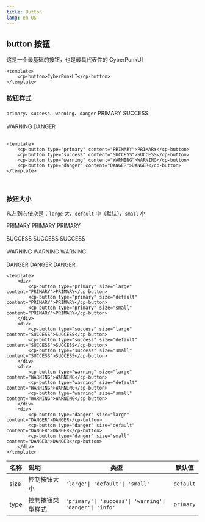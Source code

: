 ```yaml
---
title: Button
lang: en-US
---
```


## button 按钮
这是一个最基础的按钮，也是最具代表性的
<cp-button>CyberPunkUI</cp-button>
```vue
<template>
    <cp-button>CyberPunkUI</cp-button>
</template>
```
### 按钮样式
``primary``、``success``、``warning``、``danger``
<cp-button type="primary" content="PRIMARY">PRIMARY</cp-button>
<cp-button type="success" content="SUCCESS">SUCCESS</cp-button>
<br>
<br>
<cp-button type="warning" content="WARNING">WARNING</cp-button>
<cp-button type="danger" content="DANGER">DANGER</cp-button>
<br>
<br>

```vue
<template>
    <cp-button type="primary" content="PRIMARY">PRIMARY</cp-button>
    <cp-button type="success" content="SUCCESS">SUCCESS</cp-button>
    <cp-button type="warning" content="WARNING">WARNING</cp-button>
    <cp-button type="danger" content="DANGER">DANGER</cp-button>
</template>
```

<br>

### 按钮大小
从左到右依次是：``large`` 大、``default`` 中（默认）、``small`` 小
<div>
    <cp-button type="primary" size="large" content="PRIMARY">PRIMARY</cp-button>
    <cp-button type="primary" size="default" content="PRIMARY">PRIMARY</cp-button>
    <cp-button type="primary" size="small" content="PRIMARY">PRIMARY</cp-button>
</div>
<br>
<div>
    <cp-button type="success" size="large" content="SUCCESS">SUCCESS</cp-button>
    <cp-button type="success" size="default" content="SUCCESS">SUCCESS</cp-button>
    <cp-button type="success" size="small" content="SUCCESS">SUCCESS</cp-button>
</div>
<br>
<div>
    <cp-button type="warning" size="large" content="WARNING">WARNING</cp-button>
    <cp-button type="warning" size="default" content="WARNING">WARNING</cp-button>
    <cp-button type="warning" size="small" content="WARNING">WARNING</cp-button>
</div>
<br>
<div>
    <cp-button type="danger" size="large" content="DANGER">DANGER</cp-button>
    <cp-button type="danger" size="default" content="DANGER">DANGER</cp-button>
    <cp-button type="danger" size="small" content="DANGER">DANGER</cp-button>
</div>


```vue
<template>
    <div>
        <cp-button type="primary" size="large" content="PRIMARY">PRIMARY</cp-button>
        <cp-button type="primary" size="default" content="PRIMARY">PRIMARY</cp-button>
        <cp-button type="primary" size="small" content="PRIMARY">PRIMARY</cp-button>
    </div>
    <div>
        <cp-button type="success" size="large" content="SUCCESS">SUCCESS</cp-button>
        <cp-button type="success" size="default" content="SUCCESS">SUCCESS</cp-button>
        <cp-button type="success" size="small" content="SUCCESS">SUCCESS</cp-button>
    </div>
    <div>
        <cp-button type="warning" size="large" content="WARNING">WARNING</cp-button>
        <cp-button type="warning" size="default" content="WARNING">WARNING</cp-button>
        <cp-button type="warning" size="small" content="WARNING">WARNING</cp-button>
    </div>
    <div>
        <cp-button type="danger" size="large" content="DANGER">DANGER</cp-button>
        <cp-button type="danger" size="default" content="DANGER">DANGER</cp-button>
        <cp-button type="danger" size="small" content="DANGER">DANGER</cp-button>
    </div>
</template>
```

| 名称        | 说明             | 类型                                                            | 默认值      |
| ----------- |:-----------------| ---------------------------------------------------------------| -----------|
| size        | 控制按钮大小     | `'large'\| 'default'\| 'small'`                       | ``default``|
| type        | 控制按钮类型样式 | `'primary'\| 'success'\| 'warning'\| 'danger'\| 'info'`| ``primary``|